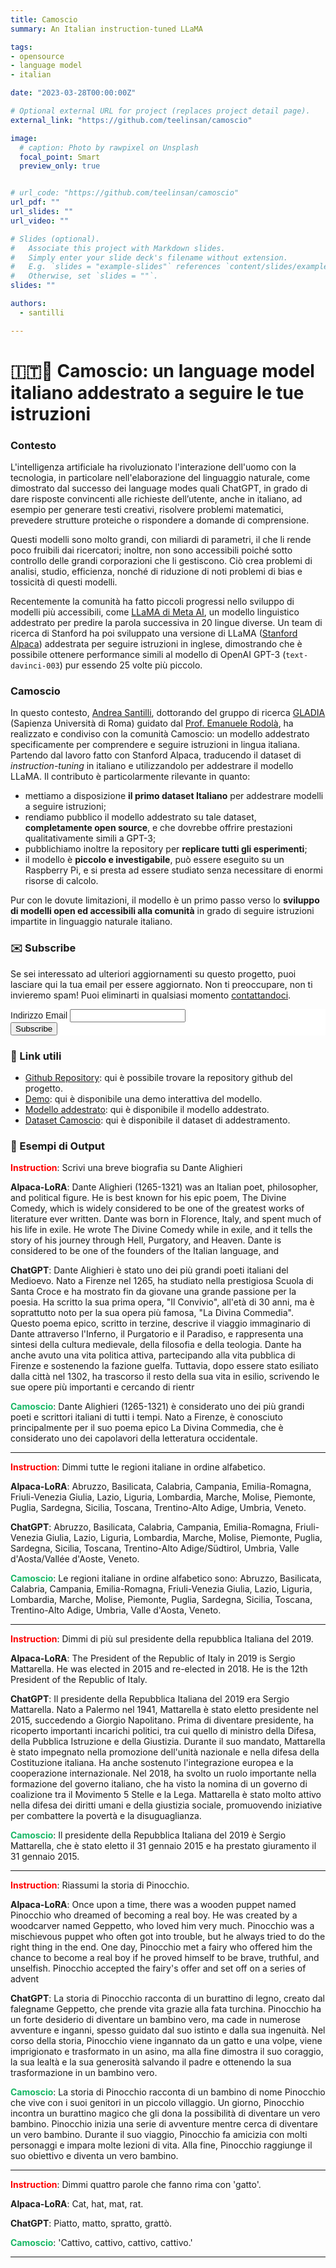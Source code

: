 ```yaml
---
title: Camoscio
summary: An Italian instruction-tuned LLaMA

tags:
- opensource
- language model
- italian

date: "2023-03-28T00:00:00Z"

# Optional external URL for project (replaces project detail page).
external_link: "https://github.com/teelinsan/camoscio"

image:
  # caption: Photo by rawpixel on Unsplash
  focal_point: Smart
  preview_only: true


# url_code: "https://github.com/teelinsan/camoscio"
url_pdf: ""
url_slides: ""
url_video: ""

# Slides (optional).
#   Associate this project with Markdown slides.
#   Simply enter your slide deck's filename without extension.
#   E.g. `slides = "example-slides"` references `content/slides/example-slides.md`.
#   Otherwise, set `slides = ""`.
slides: ""

authors:
  - santilli

---
```


# 🇮🇹🦙 Camoscio: un language model italiano addestrato a seguire le tue istruzioni

### Contesto

L'intelligenza artificiale ha rivoluzionato l'interazione dell'uomo con la tecnologia, in particolare nell'elaborazione del linguaggio naturale, come dimostrato dal successo dei language modes quali ChatGPT, in grado di dare risposte convincenti alle richieste dell’utente, anche in italiano, ad esempio per generare testi creativi, risolvere problemi matematici, prevedere strutture proteiche o rispondere a domande di comprensione.

Questi modelli sono molto grandi, con miliardi di parametri, il che li rende poco fruibili dai ricercatori; inoltre, non sono accessibili poiché sotto controllo delle grandi corporazioni che li gestiscono. Ciò crea problemi di analisi, studio, efficienza, nonché di riduzione di noti problemi di bias e tossicità di questi modelli.

Recentemente la comunità ha fatto piccoli progressi nello sviluppo di modelli più accessibili, come [LLaMA di Meta AI](https://ai.facebook.com/blog/large-language-model-llama-meta-ai/), un modello linguistico addestrato per predire la parola successiva in 20 lingue diverse. Un team di ricerca di Stanford ha poi sviluppato una versione di LLaMA ([Stanford Alpaca](https://crfm.stanford.edu/2023/03/13/alpaca.html)) addestrata per seguire istruzioni in inglese, dimostrando che è possibile ottenere performance simili al modello di OpenAI GPT-3 (`text-davinci-003`) pur essendo 25 volte più piccolo.

### Camoscio

In questo contesto, [Andrea Santilli](https://gladia.di.uniroma1.it/authors/santilli/), dottorando del gruppo di ricerca [GLADIA](https://gladia.di.uniroma1.it/) (Sapienza Università di Roma) guidato dal [Prof. Emanuele Rodolà](https://gladia.di.uniroma1.it/authors/rodola/), ha realizzato e condiviso con la comunità Camoscio: un modello addestrato specificamente per comprendere e seguire istruzioni in lingua italiana. Partendo dal lavoro fatto con Stanford Alpaca, traducendo il dataset di *instruction-tuning* in italiano e utilizzandolo per addestrare il modello LLaMA. Il contributo è particolarmente rilevante in quanto:
- mettiamo a disposizione **il primo dataset Italiano** per addestrare modelli a seguire istruzioni;
- rendiamo pubblico il modello addestrato su tale dataset, **completamente open source**, e che dovrebbe offrire prestazioni qualitativamente simili a GPT-3;
- pubblichiamo inoltre la repository per **replicare tutti gli esperimenti**;
- il modello è **piccolo e investigabile**, può essere eseguito su un Raspberry Pi, e si presta ad essere studiato senza necessitare di enormi risorse di calcolo.

Pur con le dovute limitazioni, il modello è un primo passo verso lo **sviluppo di modelli open ed accessibili alla comunità** in grado di seguire istruzioni impartite in linguaggio naturale italiano.

### ✉️ Subscribe
Se sei interessato ad ulteriori aggiornamenti su questo progetto, puoi lasciare qui la tua email per essere aggiornato.
Non ti preoccupare, non ti invieremo spam! Puoi eliminarti in qualsiasi momento [contattandoci](mailto:rodola@di.uniroma1.it).
<!-- Begin Mailchimp Signup Form -->
<link href="//cdn-images.mailchimp.com/embedcode/classic-071822.css" rel="stylesheet" type="text/css">
<style type="text/css">
	#mc_embed_signup{background:#fff; clear:left; font:14px Helvetica,Arial,sans-serif}
	/* Add your own Mailchimp form style overrides in your site stylesheet or in this style block.
	   We recommend moving this block and the preceding CSS link to the HEAD of your HTML file. */
</style>
<div id="mc_embed_signup" class="mb-3">
    <form action="https://uniroma1.us21.list-manage.com/subscribe/post?u=ead8e66ef83dbcc3028d24ed9&amp;id=d015ac5ed8&amp;f_id=00a4a9e1f0" method="post" id="mc-embedded-subscribe-form" name="mc-embedded-subscribe-form" class="validate" target="_blank" novalidate>
        <div id="mc_embed_signup_scroll">
<div class="mc-field-group">
	<label for="mce-EMAIL">Indirizzo Email </label>
	<input type="email" value="" name="EMAIL" class="required email" id="mce-EMAIL" required>
	<span id="mce-EMAIL-HELPERTEXT" class="helper_text"></span>
</div>
	<div id="mce-responses" class="clear foot">
		<div class="response" id="mce-error-response" style="display:none"></div>
		<div class="response" id="mce-success-response" style="display:none"></div>
	</div>    <!-- real people should not fill this in and expect good things - do not remove this or risk form bot signups-->
    <div style="position: absolute; left: -5000px;" aria-hidden="true"><input type="text" name="b_ead8e66ef83dbcc3028d24ed9_d015ac5ed8" tabindex="-1" value=""></div>
        <div class="optionalParent">
            <div class="clear foot">
                <input type="submit" value="Subscribe" name="subscribe" id="mc-embedded-subscribe" class="button">
            </div>
        </div>
    </div>
</form>
</div class>
<script type='text/javascript' src='//s3.amazonaws.com/downloads.mailchimp.com/js/mc-validate.js'></script><script type='text/javascript'>(function($) {window.fnames = new Array(); window.ftypes = new Array();fnames[0]='EMAIL';ftypes[0]='email';fnames[1]='FNAME';ftypes[1]='text';fnames[2]='LNAME';ftypes[2]='text';fnames[3]='ADDRESS';ftypes[3]='address';fnames[4]='PHONE';ftypes[4]='phone';fnames[5]='BIRTHDAY';ftypes[5]='birthday';}(jQuery));var $mcj = jQuery.noConflict(true);</script>
<!--End mc_embed_signup-->


### 🔗 Link utili

- [Github Repository](https://github.com/teelinsan/camoscio): qui è possibile trovare la repository github del progetto.
- [Demo](https://colab.research.google.com/github/teelinsan/camoscio/blob/master/notebooks/camoscio-gradio.ipynb): qui è disponibile una demo interattiva del modello.
- [Modello addestrato](https://huggingface.co/teelinsan/camoscio-7b-llama): qui è disponibile il modello addestrato.
- [Dataset Camoscio](https://huggingface.co/datasets/teelinsan/camoscio): qui è disponibile il dataset di addestramento.



### 📝 Esempi di Output

<span style="color:red">**Instruction**</span>: Scrivi una breve biografia su Dante Alighieri

**Alpaca-LoRA**: Dante Alighieri (1265-1321) was an Italian poet, philosopher, and political figure. He is best known for his epic poem, The Divine Comedy, which is widely considered to be one of the greatest works of literature ever written. Dante was born in Florence, Italy, and spent much of his life in exile. He wrote The Divine Comedy while in exile, and it tells the story of his journey through Hell, Purgatory, and Heaven. Dante is considered to be one of the founders of the Italian language, and

**ChatGPT**: Dante Alighieri è stato uno dei più grandi poeti italiani del Medioevo. Nato a Firenze nel 1265, ha studiato nella prestigiosa Scuola di Santa Croce e ha mostrato fin da giovane una grande passione per la poesia. Ha scritto la sua prima opera, "Il Convivio", all'età di 30 anni, ma è soprattutto noto per la sua opera più famosa, "La Divina Commedia". Questo poema epico, scritto in terzine, descrive il viaggio immaginario di Dante attraverso l'Inferno, il Purgatorio e il Paradiso, e rappresenta una sintesi della cultura medievale, della filosofia e della teologia. Dante ha anche avuto una vita politica attiva, partecipando alla vita pubblica di Firenze e sostenendo la fazione guelfa. Tuttavia, dopo essere stato esiliato dalla città nel 1302, ha trascorso il resto della sua vita in esilio, scrivendo le sue opere più importanti e cercando di rientr

<span style="color:#16b764">**Camoscio**</span>: Dante Alighieri (1265-1321) è considerato uno dei più grandi poeti e scrittori italiani di tutti i tempi. Nato a Firenze, è conosciuto principalmente per il suo poema epico La Divina Commedia, che è considerato uno dei capolavori della letteratura occidentale.


---

<span style="color:red">**Instruction**</span>: Dimmi tutte le regioni italiane in ordine alfabetico.

**Alpaca-LoRA**: Abruzzo, Basilicata, Calabria, Campania, Emilia-Romagna, Friuli-Venezia Giulia, Lazio, Liguria, Lombardia, Marche, Molise, Piemonte, Puglia, Sardegna, Sicilia, Toscana, Trentino-Alto Adige, Umbria, Veneto.

**ChatGPT**: Abruzzo, Basilicata, Calabria, Campania, Emilia-Romagna, Friuli-Venezia Giulia, Lazio, Liguria, Lombardia, Marche, Molise, Piemonte, Puglia, Sardegna, Sicilia, Toscana, Trentino-Alto Adige/Südtirol, Umbria, Valle d'Aosta/Vallée d'Aoste, Veneto.

<span style="color:#16b764">**Camoscio**</span>: Le regioni italiane in ordine alfabetico sono: Abruzzo, Basilicata, Calabria, Campania, Emilia-Romagna, Friuli-Venezia Giulia, Lazio, Liguria, Lombardia, Marche, Molise, Piemonte, Puglia, Sardegna, Sicilia, Toscana, Trentino-Alto Adige, Umbria, Valle d'Aosta, Veneto.

---

<span style="color:red">**Instruction**</span>: Dimmi di più sul presidente della repubblica Italiana del 2019.

**Alpaca-LoRA**: The President of the Republic of Italy in 2019 is Sergio Mattarella. He was elected in 2015 and re-elected in 2018. He is the 12th President of the Republic of Italy.

**ChatGPT**: Il presidente della Repubblica Italiana del 2019 era Sergio Mattarella. Nato a Palermo nel 1941, Mattarella è stato eletto presidente nel 2015, succedendo a Giorgio Napolitano. Prima di diventare presidente, ha ricoperto importanti incarichi politici, tra cui quello di ministro della Difesa, della Pubblica Istruzione e della Giustizia. 
Durante il suo mandato, Mattarella è stato impegnato nella promozione dell'unità nazionale e nella difesa della Costituzione italiana. Ha anche sostenuto l'integrazione europea e la cooperazione internazionale. Nel 2018, ha svolto un ruolo importante nella formazione del governo italiano, che ha visto la nomina di un governo di coalizione tra il Movimento 5 Stelle e la Lega. 
Mattarella è stato molto attivo nella difesa dei diritti umani e della giustizia sociale, promuovendo iniziative per combattere la povertà e la disuguaglianza. 

<span style="color:#16b764">**Camoscio**</span>: Il presidente della Repubblica Italiana del 2019 è Sergio Mattarella, che è stato eletto il 31 gennaio 2015 e ha prestato giuramento il 31 gennaio 2015.

---

<span style="color:red">**Instruction**</span>: Riassumi la storia di Pinocchio.

**Alpaca-LoRA**: Once upon a time, there was a wooden puppet named Pinocchio who dreamed of becoming a real boy. He was created by a woodcarver named Geppetto, who loved him very much. Pinocchio was a mischievous puppet who often got into trouble, but he always tried to do the right thing in the end. One day, Pinocchio met a fairy who offered him the chance to become a real boy if he proved himself to be brave, truthful, and unselfish. Pinocchio accepted the fairy's offer and set off on a series of advent

**ChatGPT**: La storia di Pinocchio racconta di un burattino di legno, creato dal falegname Geppetto, che prende vita grazie alla fata turchina. Pinocchio ha un forte desiderio di diventare un bambino vero, ma cade in numerose avventure e inganni, spesso guidato dal suo istinto e dalla sua ingenuità. Nel corso della storia, Pinocchio viene ingannato da un gatto e una volpe, viene imprigionato e trasformato in un asino, ma alla fine dimostra il suo coraggio, la sua lealtà e la sua generosità salvando il padre e ottenendo la sua trasformazione in un bambino vero.

<span style="color:#16b764">**Camoscio**</span>: La storia di Pinocchio racconta di un bambino di nome Pinocchio che vive con i suoi genitori in un piccolo villaggio. Un giorno, Pinocchio incontra un burattino magico che gli dona la possibilità di diventare un vero bambino. Pinocchio inizia una serie di avventure mentre cerca di diventare un vero bambino. Durante il suo viaggio, Pinocchio fa amicizia con molti personaggi e impara molte lezioni di vita. Alla fine, Pinocchio raggiunge il suo obiettivo e diventa un vero bambino.

---

<span style="color:red">**Instruction**</span>: Dimmi quattro parole che fanno rima con 'gatto'.

**Alpaca-LoRA**: Cat, hat, mat, rat.

**ChatGPT**: Piatto, matto, spratto, grattò.

<span style="color:#16b764">**Camoscio**</span>: 'Cattivo, cattivo, cattivo, cattivo.'

---






